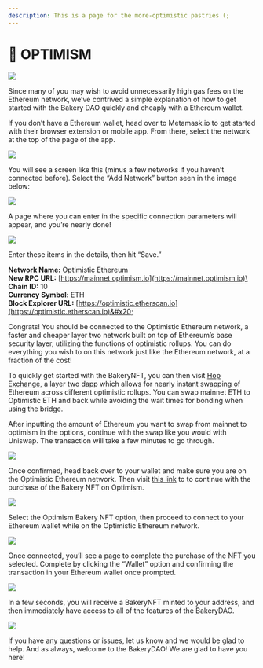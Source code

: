 ```yaml
---
description: This is a page for the more-optimistic pastries (;
---
```


# 🔴 OPTIMISM

![](<../../.gitbook/assets/image (6).png>)

Since many of you may wish to avoid unnecessarily high gas fees on the Ethereum network, we’ve contrived a simple explanation of how to get started with the Bakery DAO quickly and cheaply with a Ethereum wallet.

If you don’t have a Ethereum wallet, head over to Metamask.io to get started with their browser extension or mobile app. From there, select the network at the top of the page of the app.

![](<../../.gitbook/assets/image (4).png>)

You will see a screen like this (minus a few networks if you haven’t connected before). Select the “Add Network” button seen in the image below:

![](<../../.gitbook/assets/image (15) (1).png>)

A page where you can enter in the specific connection parameters will appear, and you’re nearly done!

![](<../../.gitbook/assets/image (7).png>)

Enter these items in the details, then hit “Save.”

**Network Name:** Optimistic Ethereum\
**New RPC URL:** [https://mainnet.optimism.io](https://mainnet.optimism.io)\
**Chain ID:** 10\
**Currency Symbol:** ETH\
**Block Explorer URL:** [https://optimistic.etherscan.io](https://optimistic.etherscan.io)&#x20;

Congrats! You should be connected to the Optimistic Ethereum network, a faster and cheaper layer two network built on top of Ethereum’s base security layer, utilizing the functions of optimistic rollups. You can do everything you wish to on this network just like the Ethereum network, at a fraction of the cost!

To quickly get started with the BakeryNFT, you can then visit [Hop Exchange](https://hop.exchange), a layer two dapp which allows for nearly instant swapping of Ethereum across different optimistic rollups. You can swap mainnet ETH to Optimistic ETH and back while avoiding the wait times for bonding when using the bridge.

After inputting the amount of Ethereum you want to swap from mainnet to optimism in the options, continue with the swap like you would with Uniswap. The transaction will take a few minutes to go through.

![](<../../.gitbook/assets/image (11) (1).png>)

Once confirmed, head back over to your wallet and make sure you are on the Optimistic Ethereum network. Then visit [this link](https://bakerydao.me/website) to to continue with the purchase of the Bakery NFT on Optimism.

![](<../../.gitbook/assets/image (14).png>)

Select the Optimism Bakery NFT option, then proceed to connect to your Ethereum wallet while on the Optimistic Ethereum network.

![](<../../.gitbook/assets/image (12).png>)

Once connected, you’ll see a page to complete the purchase of the NFT you selected. Complete by clicking the “Wallet” option and confirming the transaction in your Ethereum wallet once prompted.

![](<../../.gitbook/assets/image (10).png>)

In a few seconds, you will receive a BakeryNFT minted to your address, and then immediately have access to all of the features of the BakeryDAO.

![](<../../.gitbook/assets/image (5) (1).png>)

If you have any questions or issues, let us know and we would be glad to help. And as always, welcome to the BakeryDAO! We are glad to have you here!
